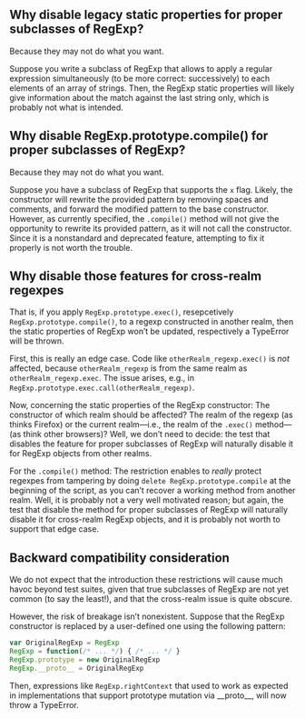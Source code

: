 ## Why disable legacy static properties for proper subclasses of RegExp?

Because they may not do what you want.

Suppose you write a subclass of RegExp that allows to apply a regular expression simultaneously (to be more correct: successively) to each elements of an array of strings. Then, the RegExp static properties will likely give information about the match against the last string only, which is probably not what is intended.

## Why disable RegExp.prototype.compile() for proper subclasses of RegExp?

Because they may not do what you want.

Suppose you have a subclass of RegExp that supports the `x` flag. Likely, the constructor will rewrite the provided pattern by removing spaces and comments, and forward the modified pattern to the base constructor. However, as currently specified, the `.compile()` method will not give the opportunity to rewrite its provided pattern, as it will not call the constructor. Since it is a nonstandard and deprecated feature, attempting to fix it properly is not worth the trouble.

## Why disable those features for cross-realm regexpes

That is, if you apply `RegExp.prototype.exec()`, resepcetively `RegExp.prototype.compile()`, to a regexp constructed in another realm, then the static properties of RegExp won’t be updated, respectively a TypeError will be thrown.

First, this is really an edge case. Code like `otherRealm_regexp.exec()` is *not* affected, because `otherRealm_regexp` is from the same realm as `otherRealm_regexp.exec`. The issue arises, e.g., in `RegExp.prototype.exec.call(otherRealm_regexp)`.

Now, concerning the static properties of the RegExp constructor: The constructor of which realm should be affected? The realm of the regexp (as thinks Firefox) or the current realm—i.e., the realm of the `.exec()` method—(as think other browsers)? Well, we don’t need to decide: the test that disables the feature for proper subclasses of RegExp will naturally disable it for RegExp objects from other realms.

For the `.compile()` method: The restriction enables to *really* protect regexpes from tampering by doing `delete RegExp.prototype.compile` at the beginning of the script, as you can’t recover a working method from another realm. Well, it is probably not a very well motivated reason; but again, the test that disable the method for proper subclasses of RegExp will naturally disable it for cross-realm RegExp objects, and it is probably not worth to support that edge case.


## Backward compatibility consideration

We do not expect that the introduction these restrictions will cause much havoc beyond test suites, given that true subclasses of RegExp are not yet common (to say the least!), and that the cross-realm issue is quite obscure.

However, the risk of breakage isn’t nonexistent. Suppose that the RegExp constructor is replaced by a user-defined one using the following pattern:

```js
var OriginalRegExp = RegExp
RegExp = function(/* ... */) { /* ... */ }
RegExp.prototype = new OriginalRegExp
RegExp.__proto__ = OriginalRegExp
```

Then, expressions like `RegExp.rightContext` that used to work as expected in implementations that support prototype mutation via \_\_proto\_\_, will now throw a TypeError.
